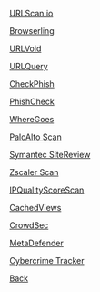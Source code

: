 [URLScan.io](https://urlscan.io)
<p id="hiddenTextURLScan"><p hidden>#reliable #private #sandbox</p></p>


[Browserling](https://browserling.com)
<p id="hiddenTextBrowserling"><p hidden>#interactive #sandbox #reliable</p></p>


[URLVoid](https://urlvoid.com)
<p id="hiddenTextURLVoid"><p hidden>#osint #reputation</p></p>


[URLQuery](https://urlquery.net)
<p id="hiddenTextUrlQuery"><p hidden>#sandbox</p></p>


[CheckPhish](https://checkphish.ai)
<p id="hiddenTextCheckPhish"><p hidden>#osint #reputation</p></p>


[PhishCheck](https://phishcheck.me)
<p id="hiddenTextPhishCheck"><p hidden>#sandbox #realiable #osint</p></p>


[WhereGoes](https://wheregoes.com)
<p id="hiddenTextwheregoes"><p hidden>#redirect</p></p>


[PaloAlto Scan](https://urlfiltering.paloaltonetworks.com)
<p id="hiddenTextPaloAlto"><p hidden>#reputation</p></p>


[Symantec SiteReview](https://sitereview.bluecoat.com)
<p id="hiddenTextSymantec"><p hidden>#reputation</p></p>


[Zscaler Scan](https://zulu.zscaler.com)
<p id="hiddenTextZscaler"><p hidden>#reputation</p></p>


[IPQualityScoreScan](https://ipqualityscore.com/threat-feeds/malicious-url-scanner)
<p id="hiddenTextIPQualityScore"><p hidden>#reputation</p></p>


[CachedViews](https://cachedviews.com)
<p id="hiddenTextCachedViews"><p hidden>#wayback #osint</p></p>


[CrowdSec](https://app.crowdsec.net/cti)
<p id="hiddenTextCrowdSec"><p hidden>#reputation</p></p>

[MetaDefender](https://metadefender.com/#!/scan-file)
<p id="hiddenTextMetadefender"><p hidden>#reputation</p></p>

[Cybercrime Tracker](https://cybercrime-tracker.net)
<p id="hiddenTextCybercrime"><p hidden>#IoC</p></p>





[Back](https://dolphinato.github.io/dolphinage/)
